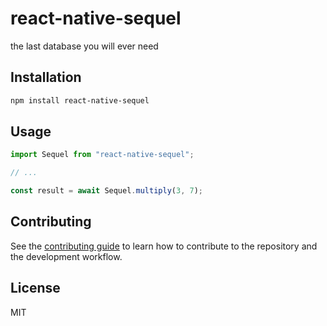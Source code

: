 # react-native-sequel

the last database you will ever need

## Installation

```sh
npm install react-native-sequel
```

## Usage

```js
import Sequel from "react-native-sequel";

// ...

const result = await Sequel.multiply(3, 7);
```

## Contributing

See the [contributing guide](CONTRIBUTING.md) to learn how to contribute to the repository and the development workflow.

## License

MIT
